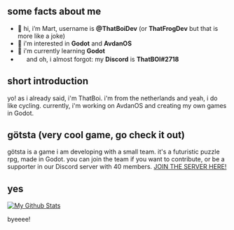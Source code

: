 ## some facts about me
- 👋 hi, i’m Mart, username is **@ThatBoiDev** (or **ThatFrogDev** but that is more like a joke)
- 👀 i'm interested in **Godot** and **AvdanOS**
- 🌱 i'm currently learning **Godot**
- <img src="https://user-images.githubusercontent.com/93423789/200128352-6d0a395f-e335-4417-a0b0-f460b0c9da56.png" width="16" height="16"> and oh, i almost forgot: my **Discord** is **ThatBOI#2718**

## short introduction
yo! as i already said, i'm ThatBoi. i'm from the netherlands and yeah, i do like cycling. currently, i'm working on AvdanOS and creating my own games in Godot.<br>

## **götsta** (very cool game, go check it out)
götsta is a game i am developing with a small team. it's a futuristic puzzle rpg, made in Godot. you can join the team if you want to contribute, or be a supporter in our Discord server with 40 members. [JOIN THE SERVER HERE!](https://discord.gg/A6veBWa5jF)

## yes
<a href="http://www.github.com/ThatFrogDev"><img src="https://github-readme-stats.vercel.app/api?username=ThatFrogDev&show_icons=true&count_private=true&theme=radical" alt="My Github Stats" /></a>

byeeee!
